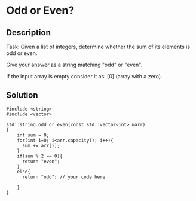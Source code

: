 # Odd or Even?

## Description
Task:
Given a list of integers, determine whether the sum of its elements is odd or even.

Give your answer as a string matching "odd" or "even".

If the input array is empty consider it as: [0] (array with a zero).

## Solution
    #include <string>
    #include <vector>
    
    std::string odd_or_even(const std::vector<int> &arr)
    {
        int sum = 0;
        for(int i=0; i<arr.capacity(); i++){
          sum += arr[i];
        }
        if(sum % 2 == 0){
          return "even";
        }
        else{
          return "odd"; // your code here
    
        }
    }
